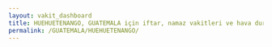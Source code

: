 ```yaml
---
layout: vakit_dashboard
title: HUEHUETENANGO, GUATEMALA için iftar, namaz vakitleri ve hava durumu - ilçe/eyalet seç
permalink: /GUATEMALA/HUEHUETENANGO/
---
```


<script type="text/javascript">
  var GLOBAL_COUNTRY = 'GUATEMALA';
  var GLOBAL_CITY = 'HUEHUETENANGO';
  var GLOBAL_STATE = '';
  var lat = 72;
  var lon = 21;
</script>
